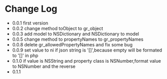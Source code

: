 # Change Log

* 0.0.1 first version
* 0.0.2 change method toObject to gr_object
* 0.0.3 add model to NSDictionary and NSDictionary to model
* 0.0.5 change method to propertyNames to gr_propertyNames
* 0.0.8 delete gr_allowedPropertyNames and fix some bug
* 0.0.9 set value to ni if json string is '[]',because empty will be formated to '[]' in php
* 0.1.0 if value is NSString and property class is NSNumber,format value to NSNumber and the reverse
* 0.1.1 